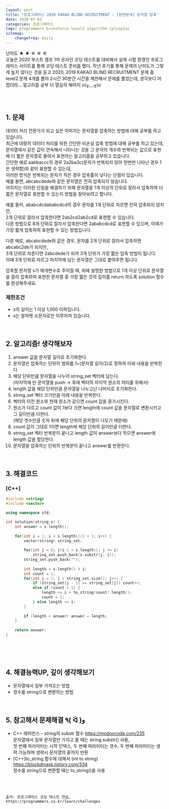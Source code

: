 ```yaml
---
layout: post
title: "프로그래머스 2020 KAKAO BLIND RECRUITMENT : [완전탐색] 문자열 압축"
date: 2020-07-02
categories: 프로그래머스
tags: programmers bruteforce level2 algorithm cplusplus
sitemap:
    changefreq: daily
---
```

난이도 ★ ★ ☆ ☆ ☆  
오늘은 2020 부스트 캠프 1차 온라인 코딩 테스트를 대비해서 실제 시험 환경인 프로그래머스 사이트를 통해 코딩 테스트 준비를 했다. 작년 후기를 통해 문제의 난이도가 그렇게 높지 않다는 것을 듣고 2020, 2019 KAKAO BLIND RECRUITMENT 문제 중 level2 문제 4개를 뽑아 2시간 30분간 시간을 제한해서 문제를 풀었는데, 생각보다 어렵더라... 알고리즘 공부 더 열심히 해야지 o(╥﹏╥)o  
<br/>

<br/>

## 1. 문제
데이터 처리 전문가가 되고 싶은 어피치는 문자열을 압축하는 방법에 대해 공부를 하고 있습니다.  
최근에 대량의 데이터 처리를 위한 간단한 비손실 압축 방법에 대해 공부를 하고 있는데,  
문자열에서 같은 값이 연속해서 나타나는 것을 그 문자의 개수와 반복되는 값으로 표현해 더 짧은 문자열로 줄여서 표현하는 알고리즘을 공부하고 있습니다.  
간단한 예로 aabbaccc의 경우 2a2ba3c(문자가 반복되지 않아 한번만 나타난 경우 1은 생략함)와 같이 표현할 수 있는데,  
이러한 방식은 반복되는 문자가 적은 경우 압축률이 낮다는 단점이 있습니다.  
예를 들면, abcabcdede와 같은 문자열은 전혀 압축되지 않습니다.  
어피치는 이러한 단점을 해결하기 위해 문자열을 1개 이상의 단위로 잘라서 압축하여 더 짧은 문자열로 표현할 수 있는지 방법을 찾아보려고 합니다.  

예를 들어, ababcdcdababcdcd의 경우 문자를 1개 단위로 자르면 전혀 압축되지 않지만,  
2개 단위로 잘라서 압축한다면 2ab2cd2ab2cd로 표현할 수 있습니다.  
다른 방법으로 8개 단위로 잘라서 압축한다면 2ababcdcd로 표현할 수 있으며, 이때가 가장 짧게 압축하여 표현할 수 있는 방법입니다.  

다른 예로, abcabcdede와 같은 경우, 문자를 2개 단위로 잘라서 압축하면 abcabc2de가 되지만,  
3개 단위로 자른다면 2abcdede가 되어 3개 단위가 가장 짧은 압축 방법이 됩니다.  
이때 3개 단위로 자르고 마지막에 남는 문자열은 그대로 붙여주면 됩니다.  

압축할 문자열 s가 매개변수로 주어질 때, 위에 설명한 방법으로 1개 이상 단위로 문자열을 잘라 압축하여 표현한 문자열 중 가장 짧은 것의 길이를 return 하도록 solution 함수를 완성해주세요.  

### 제한조건
- s의 길이는 1 이상 1,000 이하입니다.
- s는 알파벳 소문자로만 이루어져 있습니다.
<br/><br/><br/>

## 2. 알고리즘! 생각해보자
1. answer 값을 문자열 길이로 초기화한다.  
2. 문자열은 압축하는 단위의 범위를 1~(문자열 길이/2)로 정하여 아래 내용을 반복한다.  
3. 해당 단위만큼 문자열을 나누어 string_set 벡터에 담는다.  
(마지막에 빈 문자열을 push → 후에 벡터의 마지막 원소의 처리를 위해서)  
4. length 값을 해당 단위만큼 문자열을 나누고난 나머지로 초기화한다.  
5. string_set 벡터 크기만큼 아래 내용을 반복한다.  
6. 벡터의 이전 원소와 현재 원소가 같으면 count 값을 증가시킨다.  
7. 원소가 다르고 count 값이 1보다 크면 length에 count 값을 문자열로 변환시키고 그 길이만큼 더한다.  
(해당 갯수만큼 숫자 뒤에 해당 단위의 문자열이 나오기 때문에)  
8. count 값이 그대로 1이면 length에 해당 단위의 길이만큼 더한다.  
9. string_set 벡터 반복문이 끝나고 length 값이 answer보다 작으면 answer에 length 값을 할당한다.  
10. 문자열을 압축하는 단위의 반복문이 끝나고 answer를 반환한다.  
<br/><br/>

## 3. 해결코드
### [C++]
```c++
#include <string>
#include <vector>

using namespace std;

int solution(string s) {
    int answer = s.length();
    
    for(int i = 1; i < s.length()/2 + 1; i++) {
        vector<string> string_set;
        
        for(int j = 0; j+i-1 < s.length(); j += i)
            string_set.push_back(s.substr(j, i));
        string_set.push_back("");
            
        int length = s.length() % i;
        int count = 1;
        for(int j = 1; j < string_set.size(); j++) {
            if (string_set[j - 1] == string_set[j]) count++;
            else if (count > 1) {
                length += i + to_string(count).length();
                count = 1;
            } else length += i;
        }
        
        if (length < answer) answer = length;
    }
    
    return answer;
}
```
<br/><br/><br/>

## 4. 해결능력UP, 깊이 생각해보기
- 문자열에서 일부 가져오는 방법
- 정수를 string으로 변환하는 방법
<br/><br/><br/>

## 5. 참고해서 문제해결 ٩( ᐛ )و
- C++ 레퍼런스 - string의 substr 함수 <https://modoocode.com/235>  
문자열에서 일부 문자열만 가지고 올 때는 string.substr() 사용,  
첫 번째 파라미터는 시작 인덱스, 두 번째 파라미터는 갯수, 두 번째 파라미터는 생략 가능하며 생략시 문자열의 끝까지 반환
- [C++]to_string 함수에 대해서 (int to string) <https://blockdmask.tistory.com/334>  
정수를 string으로 변환할 때는 to_string()을 사용  
<br/><br/><br/>

```
출처: 프로그래머스 코딩 테스트 연습, https://programmers.co.kr/learn/challenges
```